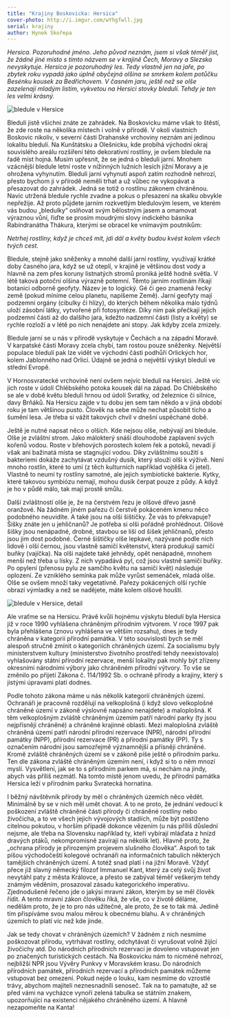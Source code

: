```yaml
---
title: "Krajiny Boskovicka: Hersica"
cover-photo: http://i.imgur.com/wYhgfwll.jpg
serial: krajiny
author: Hynek Skořepa
---
```


*Hersica. Pozoruhodné jméno. Jeho původ neznám, jsem si však téměř jist, že žádné jiné místo s tímto názvem se v krajině Čech, Moravy a Slezska nevyskytuje. Hersica je pozoruhodný les. Tedy vlastně jen na jaře, po zbytek roku vypadá jako úplně obyčejná olšina se smrkem kolem potůčku Besénku kousek za Bedřichovem. V časném jaru, ještě než se olše zazelenají mladým listím, vykvetou na Hersici stovky bledulí. Tehdy je ten les velmi krásný.*

<img src="http://i.imgur.com/wYhgfwl.jpg" alt="bledule v Hersice" class="img-responsive">

Bleduli jistě všichni znáte ze zahrádek. Na Boskovicku máme však to štěstí, že zde roste na několika místech i volně v přírodě. V okolí vlastních Boskovic nikoliv, v severní části Drahanské vrchoviny neznám ani jedinou lokalitu bledulí. Na Kunštátsku a Olešnicku, kde probíhá východní okraj souvislého areálu rozšíření této dekorativní rostliny, je ovšem bledule na řadě míst hojná. Musím upřesnit, že se jedná o bleduli jarní. Mnohem vzácnější bledule letní roste v nížinných lužních lesích jižní Moravy a je ohrožena vyhynutím. Bleduli jarní vyhynutí aspoň zatím rozhodně nehrozí, přesto bychom ji v přírodě neměli trhat a už vůbec ne vykopávat a přesazovat do zahrádek. Jedná se totiž o rostlinu zákonem chráněnou. Navíc utržená bledule rychle zvadne a pokus o přesazení na skalku obvykle nepřežije. Až proto půjdete jarním rozkvetlým bledulovým lesem, ve kterém vás budou „bledulky“ oslňovat svým bělostným jasem a omamovat výraznou vůní, řiďte se prosím moudrými slovy indického básníka Rabíndranátha Thákura, kterými se obracel ke vnímavým poutníkům:

*Netrhej rostliny, když je chceš mít, jdi dál a květy budou kvést kolem všech tvých cest.*

Bledule, stejně jako sněženky a mnohé další jarní rostliny, využívají krátké doby časného jara, když se už oteplí, v krajině je většinou dost vody a hlavně na zem přes koruny listnatých stromů proniká ještě hodně světla. V létě taková potoční olšina výrazně potemní. Těmto jarním rostlinám říkají botanici odborně geofyty. Název je to logický. Gé či geo znamená řecky země (pokud míníme celou planetu, napíšeme Země). Jarní geofyty mají podzemní orgány (cibulky či hlízy), do kterých během několika málo týdnů uloží zásobní látky, vytvořené při fotosyntéze. Díky nim pak přečkají jejich podzemní části až do dalšího jara, kdežto nadzemní části (listy a květy) se rychle rozloží a v létě po nich nenajdete ani stopy. Jak kdyby zcela zmizely.

Bledule jarní se u nás v přírodě vyskytuje v Čechách a na západní Moravě. V karpatské části Moravy zcela chybí, tam rostou pouze sněženky. Největší populace bledulí pak lze vidět ve východní části podhůří Orlických hor, kolem Jablonného nad Orlicí. Údajně se jedná o největší výskyt bledulí ve střední Evropě.

V Hornosvratecké vrchovině není ovšem nejvíc bledulí na Hersici. Ještě víc jich roste v údolí Chlébského potoka kousek dál na západ. Do Chlébského se ale v době květu bledulí hrnou od údolí Svratky, od železnice či silnice, davy Brňáků. Na Hersicu zajde v tu dobu jen sem tam někdo a v jiná období roku je tam většinou pusto. Člověk na sebe může nechat působit ticho a šumění lesa. Je třeba si vážit takových chvil v dnešní uspěchané době.

Ještě je nutné napsat něco o olších. Kde nejsou olše, nebývají ani bledule. Olše je zvláštní strom. Jako málokterý snáší dlouhodobé zaplavení svých kořenů vodou. Roste v břehových porostech kolem řek a potoků, nevadí jí však ani bažinatá místa se stagnující vodou. Díky zvláštnímu soužití s bakteriemi dokáže zachytávat vzdušný dusík, který slouží olši k výživě. Není mnoho rostlin, které to umí (z těch kulturních například vojtěška či jetel). Vlastně to neumí ty rostliny samotné, ale jejich symbiotické bakterie. Kytky, které takovou symbiózu nemají, mohou dusík čerpat pouze z půdy. A když je ho v půdě málo, tak mají prostě smůlu.

Další zvláštností olše je, že na čerstvém řezu je olšové dřevo jasně oranžové. Na žádném jiném pařezu či čerstvě pokáceném kmenu něco podobného neuvidíte. A také jsou na olši šištičky. Že vás to překvapuje? Šišky znáte jen u jehličnanů? Je potřeba si olši pořádně prohlédnout. Olšové šišky jsou nenápadné, drobné, stavbou se liší od šišek jehličnanů, přesto jsou jim dost podobné. Černé šištičky olše lepkavé, nazývané podle nich lidově i olší černou, jsou vlastně samičí květenství, která produkují samičí buňky (vajíčka). Na olši najdete také jehnědy, opět nenápadné, mnohem menší než třeba u lísky. Z nich vypadává pyl, což jsou vlastně samičí buňky. Po opylení (přenosu pylu ze samčího květu na samičí květ) následuje oplození. Ze vzniklého semínka pak může vyrůst semenáček, mladá olše. Olše se ovšem množí taky vegetativně. Pařezy pokácených olší rychle obrazí výmladky a než se nadějete, máte kolem olšové houští.

<img src="http://i.imgur.com/ahSz26A.jpg" alt="bledule v Hersice, detail" class="img-responsive">

Ale vraťme se na Hersicu. Právě kvůli hojnému výskytu bledulí byla Hersica již v roce 1990 vyhlášena chráněným přírodním výtvorem. V roce 1997 pak byla přehlášena (znovu vyhlášena ve větším rozsahu), dnes je tedy chráněna v kategorii přírodní památka. V této souvislosti bych se měl alespoň stručně zmínit o kategoriích chráněných území. Za socialismu byly ministerstvem kultury (ministerstvo životního prostředí tehdy neexistovalo) vyhlašovány státní přírodní rezervace, menší lokality pak mohly být zřízeny okresními národními výbory jako chráněném přírodní výtvory. To vše se změnilo po přijetí Zákona č. 114/1992 Sb. o ochraně přírody a krajiny, který s jistými úpravami platí dodnes.

Podle tohoto zákona máme u nás několik kategorií chráněných území. Ochranáři je pracovně rozdělují na velkoplošná (i když slovo velkoplošné chráněné území v zákoně výslovně napsáno nenajdete) a maloplošná. K těm velkoplošným zvláště chráněným územím patří národní parky (ty jsou nejpřísněji chráněné) a chráněné krajinné oblasti. Mezi maloplošná zvláště chráněná území patří národní přírodní rezervace (NPR), národní přírodní památky (NPP), přírodní rezervace (PR) a přírodní památky (PP). Ty s označením národní jsou samozřejmě významnější a přísněji chráněné. Kromě zvláště chráněných území se v zákoně píše ještě o přírodním parku. Ten dle zákona zvláště chráněným územím není, i když si to o něm mnozí myslí. Vysvětlení, jak se to s přírodním parkem má, si nechám na jindy, abych vás příliš nezmátl. Na tomto místě jenom uvedu, že přírodní památka Hersica leží v přírodním parku Svratecká hornatina.

I běžný návštěvník přírody by měl o chráněných územích něco vědět. Minimálně by se v nich měl umět chovat. A to ne proto, že jednání vedoucí k poškození zvláště chráněné části přírody či chráněné rostliny nebo živočicha, a to ve všech jejich vývojových stadiích, může být postiženo citelnou pokutou, v horším případě dokonce vězením (u nás příliš důslední nejsme, ale třeba na Slovensku například ty, kteří vybírají mláďata z hnízd dravých ptáků, nekompromisně zavírají na několik let). Hlavně proto, že „ochrana přírody je přirozeným projevem slušného člověka“. Aspoň to tak píšou východočeští kolegové ochranáři na informačních tabulích některých tamějších chráněných území. A totéž snad platí i na jižní Moravě. Vždyť přece již slavný německý filozof Immanuel Kant, který za celý svůj život nevytáhl paty z města Královce, a přesto se zabýval téměř veškerým tehdy známým věděním, prosazoval zásadu kategorického imperativu. Zjednodušeně řečeno jde o jakýsi mravní zákon, kterým by se měl člověk řídit. A tento mravní zákon člověku říká, že vše, co v životě děláme, nedělám proto, že je to pro nás užitečné, ale proto, že se to tak má. Jedině tím přispíváme svou malou měrou k obecnému blahu. A v chráněných územích to platí víc než kde jinde.

Jak se tedy chovat v chráněných územích? V žádném z nich nesmíme poškozovat přírodu, vytrhávat rostliny, odchytávat či vyrušovat volně žijící živočichy atd. Do národních přírodních rezervací je dovoleno vstupovat jen po značených turistických cestách. Na Boskovicku nám to nicméně nehrozí, nejbližší NPR jsou Vývěry Punkvy v Moravském krasu. Do národních přírodních památek, přírodních rezervací a přírodních památek můžeme vstupovat bez omezení. Pokud nejde o louku, kam nesmíme do vzrostlé trávy, abychom majiteli neznesnadnili senoseč. Tak na to pamatujte, až se před vámi na vycházce vynoří zelená tabulka se státním znakem, upozorňující na existenci nějakého chráněného území. A hlavně nezapomeňte na Kanta!